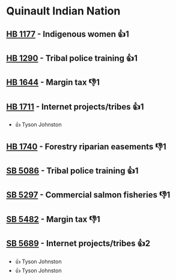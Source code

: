 # Quinault Indian Nation

## [HB 1177](/bill/2023-24/hb/1177/) - Indigenous women 👍1  

## [HB 1290](/bill/2023-24/hb/1290/) - Tribal police training 👍1  

## [HB 1644](/bill/2023-24/hb/1644/) - Margin tax  👎1 

## [HB 1711](/bill/2023-24/hb/1711/) - Internet projects/tribes 👍1  
* 👍 Tyson Johnston

## [HB 1740](/bill/2023-24/hb/1740/) - Forestry riparian easements  👎1 

## [SB 5086](/bill/2023-24/sb/5086/) - Tribal police training 👍1  

## [SB 5297](/bill/2023-24/sb/5297/) - Commercial salmon fisheries  👎1 

## [SB 5482](/bill/2023-24/sb/5482/) - Margin tax  👎1 

## [SB 5689](/bill/2023-24/sb/5689/) - Internet projects/tribes 👍2  
* 👍 Tyson Johnston
* 👍 Tyson Johnston